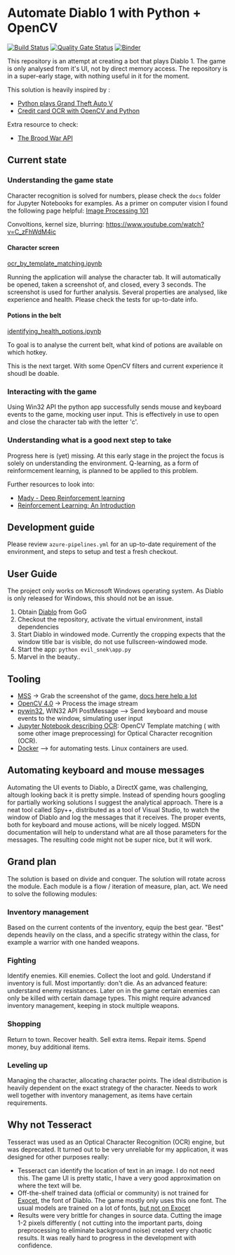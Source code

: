 # Automate Diablo 1 with Python + OpenCV

[![Build Status](https://dev.azure.com/hosszub/evil_snek/_apis/build/status/hosszubalazs.evil_snek?branchName=master)](https://dev.azure.com/hosszub/evil_snek/_build/latest?definitionId=1&branchName=master)
[![Quality Gate Status](https://sonarcloud.io/api/project_badges/measure?project=hosszubalazs_evil_snek&metric=alert_status)](https://sonarcloud.io/dashboard?id=hosszubalazs_evil_snek)
[![Binder](https://mybinder.org/badge_logo.svg)](https://mybinder.org/v2/gh/hosszubalazs/evil_snek/master)

This repository is an attempt at creating a bot that plays Diablo 1. The game is only analysed from it's UI, not by direct memory access. The repository is in a super-early stage, with nothing useful in it for the moment.

This solution is heavily inspired by :

- [Python plays Grand Theft Auto V](https://www.youtube.com/watch?v=ks4MPfMq8aQ)
- [Credit card OCR with OpenCV and Python](https://www.pyimagesearch.com/2017/07/17/credit-card-ocr-with-opencv-and-python/)

Extra resource to check:
- [The Brood War API](https://bwapi.github.io/)

## Current state

### Understanding the game state

Character recognition is solved for numbers, please check the `docs` folder for Jupyter Notebooks for examples.
As a primer on computer vision I found the following page helpful: [Image Processing 101](https://codewords.recurse.com/issues/six/image-processing-101)

Convoltions, kernel size, blurring: https://www.youtube.com/watch?v=C_zFhWdM4ic

#### Character screen

[ocr_by_template_matching.ipynb](docs/ocr_by_template_matching.ipynb)

Running the application will analyse the character tab. It will automatically be opened, taken a screenshot of, and closed, every 3 seconds.
The screenshot is used for further analysis. Several properties are analysed, like experience and health. Please check the tests for up-to-date info.

#### Potions in the belt

[identifying_health_potions.ipynb](docs/ocr_by_template_matching.ipynb)

To goal is to analyse the current belt, what kind of potions are available on which hotkey.

This is the next target. With some OpenCV filters and current experience it shoudl be doable.

### Interacting with the game

Using Win32 API the python app successfully sends mouse and keyboard events to the game, mocking user input. This is effectively in use to open and close the character tab with the letter 'c'.

### Understanding what is a good next step to take

Progress here is (yet) missing. At this early stage in the project the focus is solely on understanding the environment.
Q-learning, as a form of reinformcement learning, is planned to be applied to this problem.

Further resources to look into:

- [Mady - Deep Reinforcement learning](https://medium.com/deep-math-machine-learning-ai/ch-13-deep-reinforcement-learning-deep-q-learning-and-policy-gradients-towards-agi-a2a0b611617e)
- [Reinforcement Learning: An Introduction](http://web.stanford.edu/class/psych209/Readings/SuttonBartoIPRLBook2ndEd.pdf)

## Development guide

Please review `azure-pipelines.yml` for an up-to-date requirement of the environment, and steps to setup and test a fresh checkout.

## User Guide

The project only works on Microsoft Windows operating system. As Diablo is only released for Windows, this should not be an issue.

1. Obtain [Diablo](https://www.gog.com/game/diablo) from GoG
2. Checkout the repository, activate the virtual environment, install dependencies
3. Start Diablo in windowed mode. Currently the cropping expects that the window title bar is visible, do not use fullscreen-windowed mode.
4. Start the app: `python evil_snek\app.py`
5. Marvel in the beauty..

## Tooling

- [MSS](https://pypi.org/project/mss/) -> Grab the screenshot of the game, [docs here help a lot](https://python-mss.readthedocs.io/examples.html#opencv-numpy)
- [OpenCV 4.0](https://pypi.org/project/opencv-python/) -> Process the image stream
- [pywin32](https://pypi.org/project/pywin32/), WIN32 API PostMessage --> Send keyboard and mouse events to the window, simulating user input
- [Jupyter Notebook describing OCR](docs/ocr_by_template_matching.ipynb): OpenCV Template matching ( with some other image preprocessing) for Optical Character recognition (OCR).
- [Docker](https://www.docker.com/) --> for automating tests. Linux containers are used.
  
## Automating keyboard and mouse messages

Automating the UI events to Diablo, a DirectX game, was challenging, altough looking back it is pretty simple. Instead of spending hours googling for partially working solutions I suggest the analytical approach. There is a neat tool called Spy++, distributed as a tool of Visual Studio, to watch the window of Diablo and log the messages that it receives. The proper events, both for keyboard and mouse actions, will be nicely logged. MSDN documentation will help to understand what are all those parameters for the messages. The resulting code might not be super nice, but it will work.

## Grand plan

The solution is based on divide and conquer. The solution will rotate across the module. Each module is a flow / iteration of measure, plan, act. We need to solve the following modules:

### Inventory management

Based on the current contents of the inventory, equip the best gear. "Best" depends heavily on the class, and a specific strategy within the class, for example a warrior with one handed weapons.

### Fighting

Identify enemies. Kill enemies. Collect the loot and gold. Understand if inventory is full. Most importantly: don't die.
As an advanced feature: understand enemy resistances. Later on in the game certain enemies can only be killed with certain damage types. This might require advanced inventory management, keeping in stock multiple weapons.

### Shopping

Return to town. Recover health. Sell extra items. Repair items. Spend money, buy additional items.

### Leveling up

Managing the character, allocating character points. The ideal distribution is heavily dependent on the exact strategy of the character. Needs to work well together with inventory management, as items have certain requirements.

## Why not Tesseract

Tesseract was used as an Optical Character Recognition (OCR) engine, but was deprecated. It turned out to be very unreliable for my application, it was designed for other purposes really:

- Tesseract can identify the location of text in an image. I do not need this. The game UI is pretty static, I have a very good approximation on where the text will be.
- Off-the-shelf trained data (official or community) is not trained for [Exocet](https://fonts.adobe.com/fonts/exocet), the font of Diablo. The game mostly only uses this one font. The usual models are trained on a lot of fonts, [but not on Exocet](https://github.com/tesseract-ocr/tesseract/blob/master/src/training/language-specific.sh)
- Results were very brittle for changes in source data. Cutting the image 1-2 pixels differently ( not cutting into the important parts, doing preprocessing to eliminate background noise) created very chaotic results. It was really hard to progress in the development with confidence.
